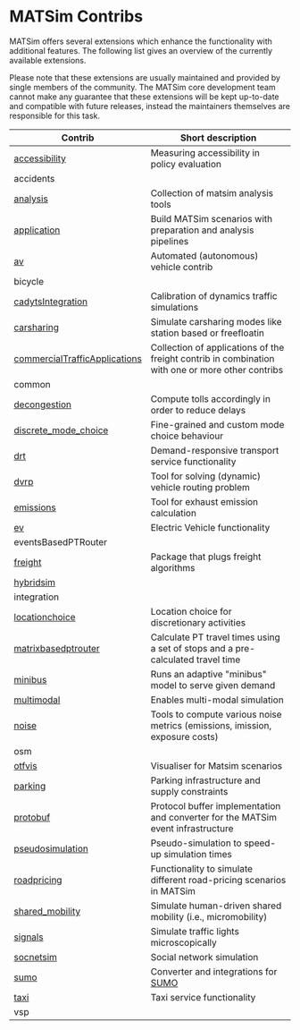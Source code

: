 # MATSim Contribs

MATSim offers several extensions which enhance the functionality with additional features. 
The following list gives an overview of the currently available extensions.

Please note that these extensions are usually maintained and provided by single members of the community. 
The MATSim core development team cannot make any guarantee that these extensions will be kept up-to-date and compatible with future releases, instead the maintainers themselves are responsible for this task.


| Contrib                                                 | Short description                               |
|---------------------------------------------------------|-------------------------------------------------|
| [accessibility](accessibility/README.md) | Measuring accessibility in policy evaluation
| accidents |
| [analysis](analysis/README.md) |  Collection of matsim analysis tools
| [application](application/README.md) | Build MATSim scenarios with preparation and analysis pipelines
| [av](av/README.md) | Automated (autonomous) vehicle contrib
| bicycle |
| [cadytsIntegration](cadytsIntegration/README.md) | Calibration of dynamics traffic simulations
| [carsharing](carsharing/README.md) | Simulate carsharing modes like station based or freefloatin
| [commercialTrafficApplications](commercialTrafficApplications/README.md) | Collection of applications of the freight contrib in combination with one or more other contribs
| common |
| [decongestion](decongestion/README.md) | Compute tolls accordingly in order to reduce delays
| [discrete_mode_choice](discrete_mode_choice/README.md)  |  Fine-grained and custom mode choice behaviour  
| [drt](drt/README.md) |  Demand-responsive transport service functionality
| [dvrp](dvrp/README.md) | Tool for solving (dynamic) vehicle routing problem
| [emissions](emissions/README.md) | Tool for exhaust emission calculation
| [ev](ev/README.md) | Electric Vehicle functionality
| eventsBasedPTRouter |
| [freight](freight/README.md) | Package that plugs freight algorithms
| [hybridsim](hybridsim/README.md) |
| integration |
| [locationchoice](locationchoice/README.md) | Location choice for discretionary activities
| [matrixbasedptrouter](matrixbasedptrouter/README.md) | Calculate PT travel times using a set of stops and a pre-calculated travel time 
| [minibus](minibus/README.md) | Runs an adaptive "minibus" model to serve given demand
| [multimodal](multimodal/README.md) | Enables multi-modal simulation
| [noise](noise/README.md) | Tools to compute various noise metrics (emissions, imission, exposure costs)
| osm |
| [otfvis](otfvis/README.md) | Visualiser for Matsim scenarios
| [parking](parking/README.md) | Parking infrastructure and supply constraints
| [protobuf](protobuf/README.md) | Protocol buffer implementation and converter for the MATSim event infrastructure
| [pseudosimulation](pseudosimulation/README.md) | Pseudo-simulation to speed-up simulation times
| [roadpricing](roadpricing/README.md) | Functionality to simulate different road-pricing scenarios in MATSim
| [shared_mobility](shared_mobility/README.md) | Simulate human-driven shared mobility (i.e., micromobility)
| [signals](signals/README.md) | Simulate traffic lights microscopically
| [socnetsim](socnetsim/README.md) | Social network simulation
| [sumo](sumo/README.md) | Converter and integrations for [SUMO](https://sumo.dlr.de/])
| [taxi](taxi/README.md) | Taxi service functionality
| vsp |
